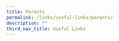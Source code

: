 ```yaml
---
title: Parents
permalink: /links/useful-links/parents/
description: ""
third_nav_title: Useful Links
---
```

